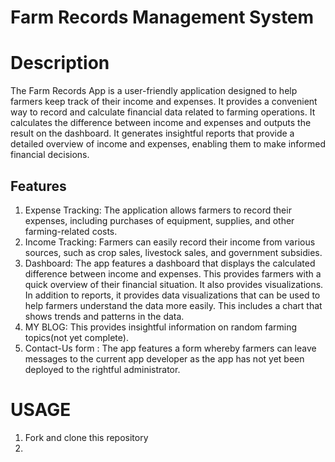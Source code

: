 # Farm Records Management System

# Description
The Farm Records App is a user-friendly application designed to help farmers keep track of their income and expenses. It provides a convenient way to record and calculate financial data related to farming operations. It calculates the difference between income and expenses and outputs the result on the dashboard. It generates insightful reports that provide a detailed overview of income and expenses, enabling them to make informed financial decisions.

## Features
1. Expense Tracking: The application allows farmers to record their expenses, including purchases of equipment, supplies, and other farming-related costs.
2. Income Tracking: Farmers can easily record their income from various sources, such as crop sales, livestock sales, and government subsidies.
3. Dashboard: The app features a dashboard that displays the calculated difference between income and expenses. This provides farmers with a quick overview of their financial situation. It also provides visualizations. In addition to reports, it provides data visualizations that  can be used to help farmers understand the data more easily. This includes a chart  that shows trends and patterns in the data.
4. MY BLOG: This provides insightful information on random farming topics(not yet complete).
5. Contact-Us form : The app features a form whereby farmers can leave messages to the current app developer as the app has not yet been deployed to the rightful administrator.

# USAGE
1. Fork and clone this repository
2. 


